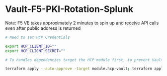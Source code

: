 # Vault-F5-PKI-Rotation-Splunk

Note: F5 VE takes approximately 2 minutes to spin up and receive API calls even after public address is returned

```sh
# Need to set HCP Credentials

export HCP_CLIENT_ID=""
export HCP_CLIENT_SECRET=""

```

```sh
# To handles dependencies target the HCP module first, to prevent Vault provider validation errors

terraform apply --auto-approve -target module.hcp-vault; terraform apply --auto-approve
```
